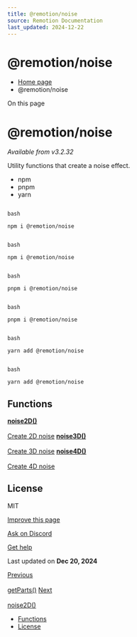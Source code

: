 ```yaml
---
title: @remotion/noise
source: Remotion Documentation
last_updated: 2024-12-22
---
```


# @remotion/noise

- [Home page](/)
- @remotion/noise

On this page

# @remotion/noise

_Available from v3.2.32_

Utility functions that create a noise effect.

- npm
- pnpm
- yarn

```

bash

npm i @remotion/noise
```

```

bash

npm i @remotion/noise
```

```

bash

pnpm i @remotion/noise
```

```

bash

pnpm i @remotion/noise
```

```

bash

yarn add @remotion/noise
```

```

bash

yarn add @remotion/noise
```

## Functions [​](\#functions "Direct link to Functions")

[**noise2D()** \
\
Create 2D noise](/docs/noise/noise-2d) [**noise3D()** \
\
Create 3D noise](/docs/noise/noise-3d) [**noise4D()** \
\
Create 4D noise](/docs/noise/noise-4d)

## License [​](\#license "Direct link to License")

MIT

[Improve this page](https://github.com/remotion-dev/remotion/edit/main/packages/docs/docs/noise/index.mdx)

[Ask on Discord](https://remotion.dev/discord)

[Get help](/docs/get-help)

Last updated on **Dec 20, 2024**

[Previous\
\
getParts()](/docs/paths/get-parts) [Next\
\
noise2D()](/docs/noise/noise-2d)

- [Functions](#functions)
- [License](#license)
